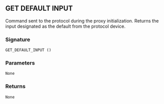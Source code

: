 ## GET DEFAULT INPUT

Command sent to the protocol during the proxy initialization. Returns the input designated as the default  from the protocol device.


### Signature

`GET_DEFAULT_INPUT ()`


### Parameters

`None`


### Returns

`None`
